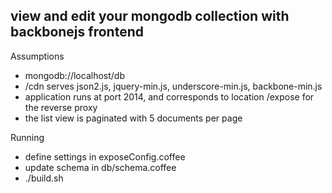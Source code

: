 view and edit your mongodb collection with backbonejs frontend
---

Assumptions

* mongodb://localhost/db
* /cdn serves json2.js, jquery-min.js, underscore-min.js, backbone-min.js
* application runs at port 2014, and corresponds to location /expose for the reverse proxy
* the list view is paginated with 5 documents per page


Running

* define settings in exposeConfig.coffee
* update schema in db/schema.coffee
* ./build.sh

